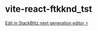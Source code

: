 # vite-react-ftkknd_tst

[Edit in StackBlitz next generation editor ⚡️](https://stackblitz.com/~/github.com/samuelpedroNCD/vite-react-ftkknd_tst)